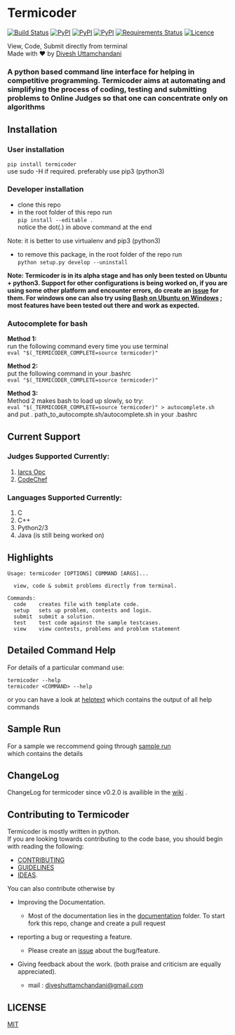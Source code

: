 # Termicoder  
[![Build Status](https://travis-ci.org/termicoder/termicoder.svg?branch=master)](https://travis-ci.org/termicoder/termicoder)
[![PyPI](https://img.shields.io/pypi/status/termicoder.svg)](https://pypi.python.org/pypi/termicoder)
[![PyPI](https://img.shields.io/pypi/pyversions/termicoder.svg)]()
[![PyPI](https://img.shields.io/pypi/v/termicoder.svg)](https://pypi.python.org/pypi/termicoder)
[![Requirements Status](https://requires.io/github/termicoder/termicoder/requirements.svg?branch=master)](https://requires.io/github/termicoder/termicoder/requirements/?branch=master)
[![Licence](https://img.shields.io/github/license/termicoder/termicoder.svg)](https://github.com/termicoder/termicoder/blob/master/LICENSE.txt)



View, Code, Submit directly from terminal  
Made with :heart: by [Divesh Uttamchandani](https://github.com/diveshuttam)  
  
### A python based command line interface for helping in competitive programming. Termicoder aims at automating and simplifying the process of coding, testing and submitting problems to Online Judges so that one can concentrate only on algorithms    

## Installation

### User installation
`pip install termicoder`  
use sudo -H if required. preferably use pip3 (python3)

### Developer installation  
- clone this repo  
- in the root folder of this repo run  
`pip install --editable . `  
notice the dot(.) in above command at the end   
  
Note: it is better to use virtualenv and pip3 (python3)  

- to remove this package, in the root folder of the repo run  
`python setup.py develop --uninstall`

**Note: Termicoder is in its alpha stage and has only been tested on Ubuntu + python3. Support for other configurations is being worked on, if you are using some other platform and encounter errors, do create an [issue](https://github.com/diveshuttam/termicoder/issues) for them. For windows one can also try using [Bash on Ubuntu on Windows](https://msdn.microsoft.com/en-us/commandline/wsl/about) ; most features have been tested out there and work as expected.**
  
  
### Autocomplete for bash  
**Method 1:**  
run the following command every time you use terminal  
`eval "$(_TERMICODER_COMPLETE=source termicoder)"`  

**Method 2:**  
put the following command in your .bashrc  
`eval "$(_TERMICODER_COMPLETE=source termicoder)"`  

**Method 3:**  
Method 2 makes bash to load up slowly, so try:  
`eval "$(_TERMICODER_COMPLETE=source termicoder)" > autocomplete.sh`  
and put . path_to_autocompte.sh/autocomplete.sh in your .bashrc  

## Current Support

### Judges Supported Currently:
1. [Iarcs Opc](http://opc.iarcs.org.in/index.php/)  
2. [CodeChef](http://www.codechef.com)

### Languages Supported Currently:
1. C  
2. C++  
3. Python2/3
4. Java (is still being worked on)

## Highlights
```
Usage: termicoder [OPTIONS] COMMAND [ARGS]...

  view, code & submit problems directly from terminal.

Commands:
  code    creates file with template code.  
  setup   sets up problem, contests and login.  
  submit  submit a solution.  
  test    test code against the sample testcases.  
  view    view contests, problems and problem statement
```

## Detailed Command Help
For details of a particular command use:  

```
termicoder --help  
termicoder <COMMAND> --help  
```  

or you can have a look at [helptext](documentation/helptext.md) which contains the output of all help commands

## Sample Run 
For a sample we reccommend going through [sample run](documentation/samplerun.md)  
which contains the details  

## ChangeLog
ChangeLog for termicoder since v0.2.0 is availible in the [wiki](https://github.com/termicoder/termicoder/wiki/Change-Log) .

## Contributing to Termicoder
Termicoder is mostly written in python.  
If you are looking towards contributing to the code base, you should begin with reading the following:
- [CONTRIBUTING](CONTRIBUTING.md) 
- [GUIDELINES](documentation/guidelines.md)
- [IDEAS](https://github.com/termicoder/termicoder/blob/master/documentation/ideas.md). 

You can also contribute otherwise by
* Improving the Documentation.
  - Most of the documentation lies in the [documentation](https://github.com/termicoder/termicoder/tree/master/documentation) folder. To start fork this repo, change and create a pull request
  
* reporting a bug or requesting a feature.
  - Please create an [issue](https://github.com/termicoder/termicoder/issues) about the bug/feature.

* Giving feedback about the work. (both praise and criticism are equally appreciated).
  - mail : diveshuttamchandani@gmail.com


## LICENSE
[MIT](LICENSE.txt)
